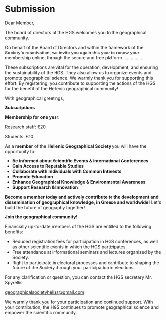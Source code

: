 # Submission

Dear Member,

The board of directors of the HGS welcomes you to the geographical community.

On behalf of the Board of Directors and within the framework of the Society's reactivation, we invite you again this year to renew your membership online, through the secure and free platform …………….

These subscriptions are vital for the operation, development, and ensuring the sustainability of the HGS. They also allow us to organize events and promote geographical science. We warmly thank you for supporting this effort. By registering, you contribute to supporting the actions of the HGS for the benefit of the Hellenic geographical community!

With geographical greetings,

**Subscriptions**

**Membership for one year**:

Research staff: €20

Students: €10

As a **member** of the **Hellenic Geographical Society** you will have the opportunity to:

*   **Be informed about Scientific Events & International Conferences**
*   **Gain Access to Reputable Studies**
*   **Collaborate with Individuals with Common Interests**
*   **Promote Education**
*   **Enhance Geographical Knowledge & Environmental Awareness**
*   **Support Research & Innovation**

**Become a member today and actively contribute to the development and dissemination of geographical knowledge, in Greece and worldwide!**
Let's build the future of geography together!

**Join the geographical community!**

Financially up-to-date members of the HGS are entitled to the following benefits:

*   Reduced registration fees for participation in HGS conferences, as well as other scientific events in which the HGS participates.
*   Free attendance at informational seminars and lectures organized by the Society.
*   Right to participate in electoral processes and contribute to shaping the future of the Society through your participation in elections.

For any clarification or question, you can contact the HGS secretary Mr. Spyrellis

geographicalsocietyhellas@gmail.com

We warmly thank you for your participation and continued support. With your contribution, the HGS continues to promote geographical science and empower the scientific community.
